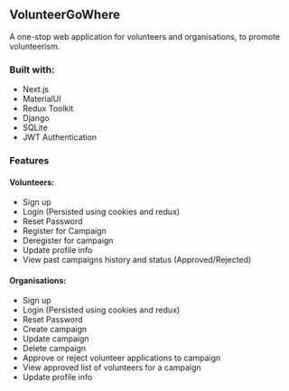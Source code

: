 ## VolunteerGoWhere

A one-stop web application for volunteers and organisations, to promote volunteerism.

### Built with:

-   Next.js
-   MaterialUI
-   Redux Toolkit
-   Django
-   SQLite
-   JWT Authentication

### Features

#### Volunteers:

-   Sign up
-   Login (Persisted using cookies and redux)
-   Reset Password
-   Register for Campaign
-   Deregister for campaign
-   Update profile info
-   View past campaigns history and status (Approved/Rejected)

#### Organisations:

-   Sign up
-   Login (Persisted using cookies and redux)
-   Reset Password
-   Create campaign
-   Update campaign
-   Delete campaign
-   Approve or reject volunteer applications to campaign
-   View approved list of volunteers for a campaign
-   Update profile info
